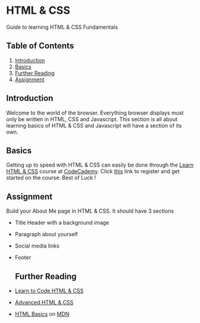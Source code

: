 # HTML & CSS

Guide to learning HTML & CSS Fundamentals

## Table of Contents

  1. [Introduction](#introduction)
  1. [Basics](#basics)
  1. [Further Reading](#further-reading)
  1. [Assignment](#assignment)

  ## Introduction
  Welcome to the world of the browser. Everything browser displays must only be written in HTML, CSS and Javascript. This section is all about learning basics of HTML & CSS and Javascript will have a section of its own.

  ## Basics
  Getting up to speed with HTML & CSS can easily be done through the [Learn HTML & CSS](https://www.codecademy.com/courses/learn-html-css) course at [CodeCademy](https://www.codecademy.com). Click [this](https://www.codecademy.com/courses/learn-html-css) link to register and get started on the course. Best of Luck !

  ## Assignment
  Build your About Me page in HTML & CSS. It should have 3 sections
- Title Header with a background image
- Paragraph about yourself
- Social media links
- Footer

  ## Further Reading
- [Learn to Code HTML & CSS](http://learn.shayhowe.com/html-css/)
- [Advanced HTML & CSS](http://learn.shayhowe.com/advanced-html-css/)
- [HTML Basics](https://developer.mozilla.org/en-US/docs/Learn/Getting_started_with_the_web/HTML_basics) on [MDN](https://developer.mozilla.org/en-US)

